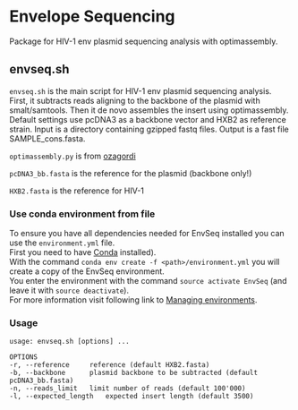 # Envelope Sequencing
Package for HIV-1 env plasmid sequencing analysis with optimassembly.

## envseq.sh
`envseq.sh` is the main script for HIV-1 env plasmid sequencing analysis. First, it subtracts reads aligning to the backbone of the plasmid with smalt/samtools. Then it de novo assembles the insert using optimassembly. Default settings use pcDNA3 as a backbone vector and HXB2 as reference strain. Input is a directory containing gzipped fastq files. Output is a fast file SAMPLE_cons.fasta.

`optimassembly.py` is from [ozagordi](https://github.com/ozagordi)

`pcDNA3_bb.fasta` is the reference for the plasmid (backbone only!)

`HXB2.fasta` is the reference for HIV-1

### Use conda environment from file
To ensure you have all dependencies needed for EnvSeq installed you can use the `environment.yml` file.  
First you need to have [Conda](https://conda.io/docs/install/quick.html) installed).  
With the command `conda env create -f <path>/environment.yml` you will create a copy of the EnvSeq environment.  
You enter the environment with the command `source activate EnvSeq` (and leave it with `source deactivate`).  
For more information visit following link to [Managing environments](https://conda.io/docs/using/envs.html).

### Usage
	usage: envseq.sh [options] ...

	OPTIONS
	-r, --reference		reference (default HXB2.fasta)
	-b, --backbone		plasmid backbone to be subtracted (default pcDNA3_bb.fasta)
	-n, --reads_limit	limit number of reads (default 100'000)
	-l, --expected_length	expected insert length (default 3500)
